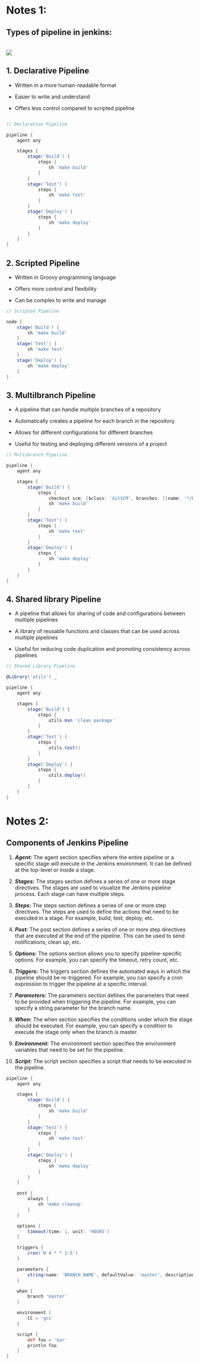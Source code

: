 # Notes 1:

## Types of pipeline in jenkins:

<br>

<img src="Different_Types_of_Jenkins_Pipeline.png">


## 1. Declarative Pipeline


+ Written in a more human-readable format

+ Easier to write and understand

+ Offers less control compared to scripted pipeline


```groovy

// Declarative Pipeline

pipeline {
    agent any

    stages {
        stage('Build') {
            steps {
                sh 'make build'
            }
        }
        stage('Test') {
            steps {
                sh 'make test'
            }
        }
        stage('Deploy') {
            steps {
                sh 'make deploy'
            }
        }
    }
}
```

## 2. Scripted Pipeline


+ Written in Groovy programming language

+ Offers more control and flexibility

+ Can be complex to write and manage


```groovy
// Scripted Pipeline

node {
    stage('Build') {
        sh 'make build'
    }
    stage('Test') {
        sh 'make test'
    }
    stage('Deploy') {
        sh 'make deploy'
    }
}
```

## 3. Multilbranch Pipeline


+ A pipeline that can handle multiple branches of a repository

+ Automatically creates a pipeline for each branch in the repository

+ Allows for different configurations for different branches

+ Useful for testing and deploying different versions of a project


```groovy
// Multibranch Pipeline

pipeline {
    agent any

    stages {
        stage('Build') {
            steps {
                checkout scm: [$class: 'GitSCM', branches: [[name: '*/branchName']]]
                sh 'make build'
            }
        }
        stage('Test') {
            steps {
                sh 'make test'
            }
        }
        stage('Deploy') {
            steps {
                sh 'make deploy'
            }
        }
    }
}
```

## 4. Shared library Pipeline 


+ A pipeline that allows for sharing of code and configurations between multiple pipelines

+ A library of reusable functions and classes that can be used across multiple pipelines

+ Useful for reducing code duplication and promoting consistency across pipelines

```groovy
// Shared Library Pipeline

@Library('utils') _

pipeline {
    agent any

    stages {
        stage('Build') {
            steps {
                utils.mvn 'clean package'
            }
        }
        stage('Test') {
            steps {
                utils.test()
            }
        }
        stage('Deploy') {
            steps {
                utils.deploy()
            }
        }
    }
}
```


# Notes 2:

## Components of Jenkins Pipeline

 1. ***Agent:*** The agent section specifies where the entire pipeline or a specific stage will execute in the Jenkins environment. It can be defined at the top-level or inside a stage.

 2. ***Stages:*** The stages section defines a series of one or more stage directives. The stages are used to visualize the Jenkins pipeline process. Each stage can have multiple steps.

 3. ***Steps:*** The steps section defines a series of one or more step directives. The steps are used to define the actions that need to be executed in a stage. For example, build, test, deploy, etc.

 4. ***Post:*** The post section defines a series of one or more step directives that are executed at the end of the pipeline. This can be used to send notifications, clean up, etc.

 5. ***Options:*** The options section allows you to specify pipeline-specific options. For example, you can specify the timeout, retry count, etc.

 6. ***Triggers:*** The triggers section defines the automated ways in which the pipeline should be re-triggered. For example, you can specify a cron expression to trigger the pipeline at a specific interval.

 7. ***Parameters:*** The parameters section defines the parameters that need to be provided when triggering the pipeline. For example, you can specify a string parameter for the branch name.

 8. ***When:*** The when section specifies the conditions under which the stage should be executed. For example, you can specify a condition to execute the stage only when the branch is master.

 9. ***Environment:*** The environment section specifies the environment variables that need to be set for the pipeline.

 10. ***Script:*** The script section specifies a script that needs to be executed in the pipeline.


```groovy
pipeline {
    agent any

    stages {
        stage('Build') {
            steps {
                sh 'make build'
            }
        }
        stage('Test') {
            steps {
                sh 'make test'
            }
        }
        stage('Deploy') {
            steps {
                sh 'make deploy'
            }
        }
    }

    post {
        always {
            sh 'make cleanup'
        }
    }

    options {
        timeout(time: 1, unit: 'HOURS')
    }

    triggers {
        cron('H 4 * * 1-5')
    }

    parameters {
        string(name: 'BRANCH_NAME', defaultValue: 'master', description: 'Branch name')
    }

    when {
        branch 'master'
    }

    environment {
        CC = 'gcc'
    }

    script {
        def foo = 'bar'
        println foo
    }
}
```